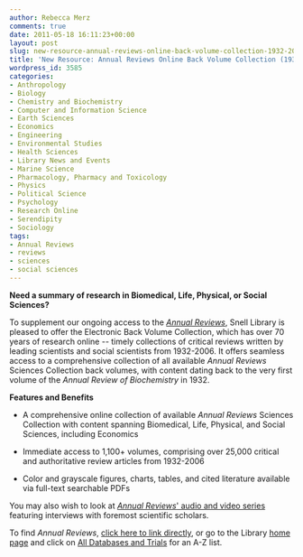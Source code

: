 ```yaml
---
author: Rebecca Merz
comments: true
date: 2011-05-18 16:11:23+00:00
layout: post
slug: new-resource-annual-reviews-online-back-volume-collection-1932-2006
title: 'New Resource: Annual Reviews Online Back Volume Collection (1932-2006)'
wordpress_id: 3585
categories:
- Anthropology
- Biology
- Chemistry and Biochemistry
- Computer and Information Science
- Earth Sciences
- Economics
- Engineering
- Environmental Studies
- Health Sciences
- Library News and Events
- Marine Science
- Pharmacology, Pharmacy and Toxicology
- Physics
- Political Science
- Psychology
- Research Online
- Serendipity
- Sociology
tags:
- Annual Reviews
- reviews
- sciences
- social sciences
---
```


**Need a summary of research in Biomedical, Life, Physical, or Social Sciences?**

To supplement our ongoing access to the [_Annual Reviews_](http://0-www.annualreviews.org.ilsprod.lib.neu.edu/), Snell Library is pleased to offer the Electronic Back Volume Collection, which has over 70 years of research online -- timely collections of critical reviews written by leading scientists and social scientists from 1932-2006. It offers seamless access to a comprehensive collection of all available _Annual Reviews_ Sciences Collection back volumes, with content dating back to the very first volume of the _Annual Review of Biochemistry_ in 1932.

**Features and Benefits**



	
  * A comprehensive online collection of available _Annual Reviews_ Sciences Collection with content spanning Biomedical, Life, Physical, and Social Sciences, including Economics

	
  * Immediate access to 1,100+ volumes, comprising over 25,000 critical and authoritative review articles from 1932-2006

	
  * Color and grayscale figures, charts, tables, and cited literature available via full-text searchable PDFs


You may also wish to look at [_Annual Reviews_' audio and video series](http://www.annualreviews.org/page/audio) featuring interviews with foremost scientific scholars.

To find _Annual Reviews_, [click here to link directly](http://0-www.annualreviews.org.ilsprod.lib.neu.edu/), or go to the Library [home page](http://www.lib.neu.edu) and click on [All Databases and Trials](http://www.lib.neu.edu/online_research/articles/) for an A-Z list.
